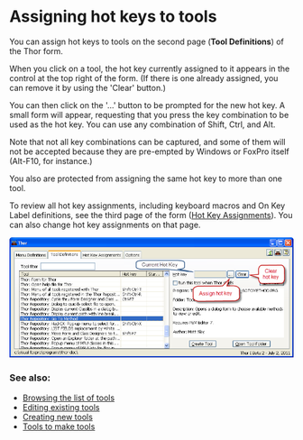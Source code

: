 Assigning hot keys to tools
===

You can assign hot keys to tools on the second page (**Tool Definitions**) of the Thor form.

When you click on a tool, the hot key currently assigned to it appears in the control at the top right of the form.  (If there is one already assigned, you can remove it by using the 'Clear' button.)

You can then click on the '...' button to be prompted for the new hot key.  A small form will appear, requesting that you press the key combination to be used as the hot key.  You can use any combination of Shift, Ctrl, and Alt.

Note that not all key combinations can be captured, and some of them will not be accepted because they are pre-empted by Windows or FoxPro itself (Alt-F10, for instance.)

You also are protected from assigning the same hot key to more than one tool.

To review all hot key assignments, including keyboard macros and On Key Label definitions, see the third page of the form ([Hot Key Assignments](Thor_hot_key_list.md)).  You can also change hot key assignments on that page.

![](Images/Thor_Assign_tool_hot_key.png)

### See also:
* [Browsing the list of tools](Thor_browsing_tools.md)
* [Editing existing tools](Thor_editing_existing_tools.md)
* [Creating new tools](Thor_creating_new_tools.md)
* [Tools to make tools](Thor_tools_making_tools.md)
